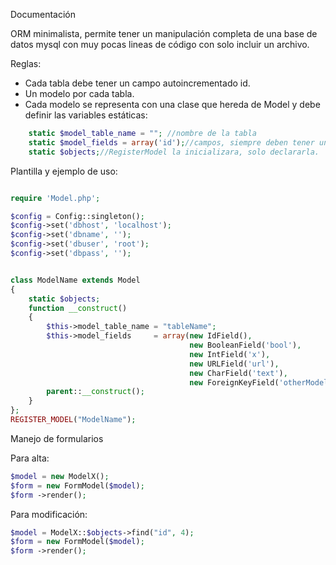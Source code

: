 Documentación

ORM minimalista, permite tener un manipulación completa de una base de datos mysql
con muy pocas lineas de código con solo incluir un archivo.

Reglas:
- Cada tabla debe tener un campo autoincrementado id.
- Un modelo por cada tabla.
- Cada modelo se representa con una clase que hereda de Model y debe definir
  las variables estáticas:

```php
    static $model_table_name = ""; //nombre de la tabla
    static $model_fields = array('id');//campos, siempre deben tener un campo integer id como clave
    static $objects;//RegisterModel la inicializara, solo declararla.
```

Plantilla y ejemplo de uso:
```php

require 'Model.php';

$config = Config::singleton();
$config->set('dbhost', 'localhost');
$config->set('dbname', '');
$config->set('dbuser', 'root');
$config->set('dbpass', '');


class ModelName extends Model
{
    static $objects;
    function __construct()
    {
        $this->model_table_name = "tableName";
        $this->model_fields     = array(new IdField(),
                                        new BooleanField('bool'),
                                        new IntField('x'),
                                        new URLField('url'),
                                        new CharField('text'),
                                        new ForeignKeyField('otherModel', 'OtherModel'));
        parent::__construct();
    }
};
REGISTER_MODEL("ModelName");
```

Manejo de formularios

Para alta:
```php
$model = new ModelX();
$form = new FormModel($model);
$form ->render();
```

Para modificación:
```php
$model = ModelX::$objects->find("id", 4);
$form = new FormModel($model);
$form ->render();
```
